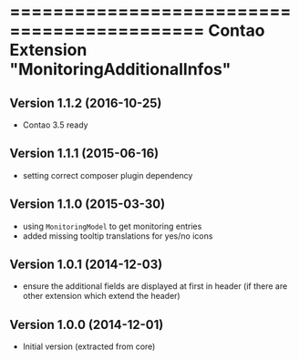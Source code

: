 ============================================
Contao Extension "MonitoringAdditionalInfos"
============================================

Version 1.1.2 (2016-10-25)
--------------------------
- Contao 3.5 ready

Version 1.1.1 (2015-06-16)
--------------------------
- setting correct composer plugin dependency

Version 1.1.0 (2015-03-30)
--------------------------
- using `MonitoringModel` to get monitoring entries
- added missing tooltip translations for yes/no icons

Version 1.0.1 (2014-12-03)
--------------------------
- ensure the additional fields are displayed at first in header (if there are other extension which extend the header)

Version 1.0.0 (2014-12-01)
--------------------------
- Initial version (extracted from core)